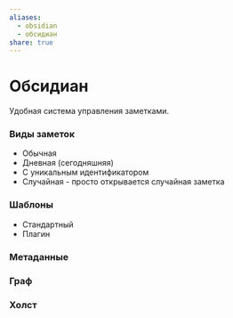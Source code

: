 ```yaml
---
aliases:
  - obsidian
  - обсидиан
share: true
---
```


# Обсидиан
Удобная система управления заметками.
### Виды заметок
- Обычная
- Дневная (сегодняшняя)
- С уникальным идентификатором
- Случайная - просто открывается случайная заметка
### Шаблоны
- Стандартный
- Плагин
### Метаданные
### Граф
### Холст


